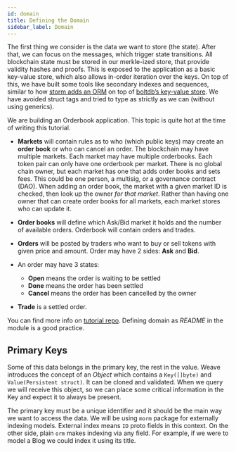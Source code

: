 ```yaml
---
id: domain 
title: Defining the Domain 
sidebar_label: Domain 
---
```


The first thing we consider is the data we want to store (the state). After that, we can focus on the messages, which trigger state transitions. All blockchain state must be stored in our merkle-ized store, that provide validity hashes and proofs. This is exposed to the application as a basic key-value store, which also allows in-order iteration over the keys. On top of this, we have built some tools like secondary indexes and sequences, similar to how [storm adds an ORM](https://github.com/asdine/storm#simple-crud-system) on top of [boltdb’s key-value store](https://github.com/boltdb/bolt#using-buckets). We have avoided struct tags and tried to type as strictly as we can (without using generics).

We are building an Orderbook application. This topic is quite hot at the time of writing this tutorial.

- **Markets** will contain rules as to who (which public keys) may create an **order book** or who can cancel an order. The blockchain may have multiple markets. Each market may have multiple orderbooks. Each token pair can only have one orderbook per market.
There is no global chain owner, but each market has one that adds order books and sets fees. This could be one person, a multisig, or a governance contract (DAO). When adding an order  book, the market with a given market ID is checked, then look up the owner *for that market*. Rather than having one owner that can create order books for all markets, each market stores who can update it.

- **Order books** will define which Ask/Bid market it holds and the number of available orders. Orderbook will contain orders and trades.

- **Orders** will be posted by traders who want to buy or sell tokens with given price and amount. Order may have 2 sides: **Ask** and **Bid**.
- An order may have 3 states:
  - **Open** means the order is waiting to be settled
  - **Done** means the order has been settled
  - **Cancel** means the order has been cancelled by the owner

- **Trade** is a settled order.

You can find more info on [tutorial repo](https://github.com/iov-one/tutorial/blob/master/x/orderbook/README.md "README.md"). Defining domain as _README_ in the module is a good practice.

## Primary Keys

Some of this data belongs in the primary key, the rest in the value. Weave introduces the concept of an *Object* which contains a `Key([]byte)` and `Value(Persistent struct)`. It can be cloned and validated. When we query we will receive this object, so we can place some critical information in the Key and expect it to always be present.

The primary key must be a unique identifier and it should be the main way we want to access the data. We will be using `morm` package for externally indexing models. External index means `ID` proto fields in this context. On the other side, plain `orm` makes indexing via any field. For example, if we were to model a Blog we could index it using its title.
